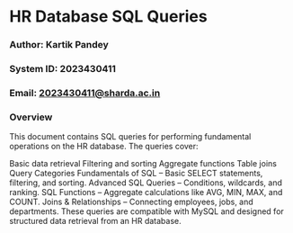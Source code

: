 # HR Database SQL Queries

### Author: Kartik Pandey
### System ID: 2023430411
### Email: 2023430411@sharda.ac.in

### Overview
This document contains SQL queries for performing fundamental operations on the HR database. The queries cover:

Basic data retrieval
Filtering and sorting
Aggregate functions
Table joins
Query Categories
Fundamentals of SQL – Basic SELECT statements, filtering, and sorting.
Advanced SQL Queries – Conditions, wildcards, and ranking.
SQL Functions – Aggregate calculations like AVG, MIN, MAX, and COUNT.
Joins & Relationships – Connecting employees, jobs, and departments.
These queries are compatible with MySQL and designed for structured data retrieval from an HR database.
